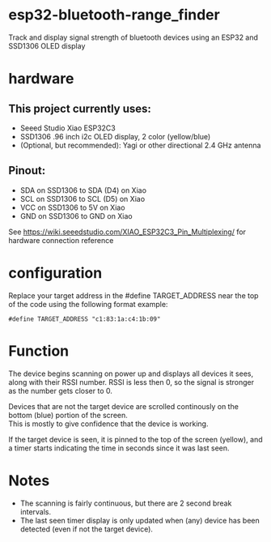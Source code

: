 # esp32-bluetooth-range_finder
Track and display signal strength of bluetooth devices using an ESP32 and SSD1306 OLED display

# hardware
## This project currently uses:

* Seeed Studio Xiao ESP32C3 
* SSD1306 .96 inch i2c OLED display, 2 color (yellow/blue)
* (Optional, but recommended): Yagi or other directional 2.4 GHz antenna

## Pinout:
* SDA on SSD1306 to SDA (D4) on Xiao
* SCL on SSD1306 to SCL (D5) on Xiao
* VCC on SSD1306 to 5V on Xiao
* GND on SSD1306 to GND on Xiao

See https://wiki.seeedstudio.com/XIAO_ESP32C3_Pin_Multiplexing/ for hardware connection reference

# configuration
Replace your target address in the #define TARGET_ADDRESS near the top of the code using the following format example:

`#define TARGET_ADDRESS "c1:83:1a:c4:1b:09"`


# Function
The device begins scanning on power up and displays all devices it sees, along with their RSSI number.  RSSI is less then 0, 
so the signal is stronger as the number gets closer to 0.

Devices that are not the target device are scrolled continously on the bottom (blue) portion of the screen.  
This is mostly to give confidence that the device is working.

If the target device is seen, it is pinned to the top of the screen (yellow), and a timer starts indicating the time in seconds since it was last seen.

# Notes
* The scanning is fairly continuous, but there are 2 second break intervals. 
* The last seen timer display is only updated when (any) device has been detected (even if not the target device).

